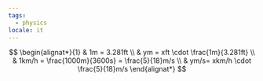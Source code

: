 ```yaml
---
tags:
  - physics
locale: it
---
```


$$
\begin{alignat*}{1}
& 1m = 3.281ft \\
& ym = xft \cdot \frac{1m}{3.281ft} \\
& 1km/h = \frac{1000m}{3600s} = \frac{5}{18}m/s \\
& ym/s= xkm/h \cdot \frac{5}{18}m/s
\end{alignat*}
$$
